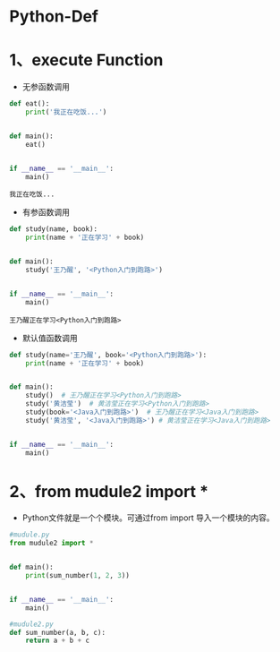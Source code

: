 # Python-Def

# 1、execute Function

- 无参函数调用

```python
def eat():
    print('我正在吃饭...')


def main():
    eat()


if __name__ == '__main__':
    main()

```

```
我正在吃饭...
```

- 有参函数调用

```python
def study(name, book):
    print(name + '正在学习' + book)


def main():
    study('王乃醒', '<Python入门到跑路>')


if __name__ == '__main__':
    main()

```

```
王乃醒正在学习<Python入门到跑路>
```

- 默认值函数调用

```python
def study(name='王乃醒', book='<Python入门到跑路>'):
    print(name + '正在学习' + book)


def main():
    study()  # 王乃醒正在学习<Python入门到跑路>
    study('黄洁莹')  # 黄洁莹正在学习<Python入门到跑路>
    study(book='<Java入门到跑路>')  # 王乃醒正在学习<Java入门到跑路>
    study('黄洁莹', '<Java入门到跑路>') # 黄洁莹正在学习<Java入门到跑路>


if __name__ == '__main__':
    main()

```

# 2、from mudule2 import *

- Python文件就是一个个模块。可通过from import 导入一个模块的内容。

```python
#mudule.py
from mudule2 import *


def main():
    print(sum_number(1, 2, 3))


if __name__ == '__main__':
    main()

```

```python
#mudule2.py
def sum_number(a, b, c):
    return a + b + c

```

